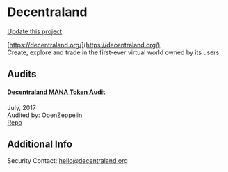 
# Decentraland

[Update this project](https://github.com/ConsenSys/blockchainSecurityDB/edit/master/projects/decentraland.json)
  
[https://decentraland.org/](https://decentraland.org/)<br>
Create, explore and trade in the first-ever virtual world owned by its users.


## Audits



#### [Decentraland MANA Token Audit](https://blog.openzeppelin.com/decentraland-mana-token-audit-ee56a6bca708/)

July, 2017<br>
Audited by: OpenZeppelin<br>
[Repo](https://github.com/decentraland/mana/tree/a13905356378cc0153dd3c2153c8ceae6400970d)<br>
      

  



## Additional Info

Security Contact: hello@decentraland.org
